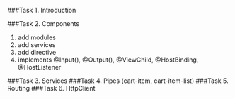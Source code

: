 ###Task 1. Introduction 

###Task 2. Components
1. add modules
2. add services
3. add directive
4. implements  @Input(), @Output(),  @ViewChild, @HostBinding, @HostListener 

###Task 3. Services
###Task 4. Pipes (cart-item, cart-item-list)
###Task 5. Routing
###Task 6. HttpClient 
